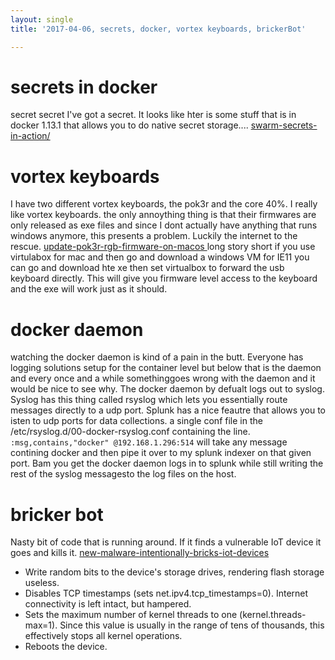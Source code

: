 ```yaml
---
layout: single
title: '2017-04-06, secrets, docker, vortex keyboards, brickerBot'

---
```

# secrets in docker 
secret secret I've got a secret.   It looks like hter is some stuff that is in docker 1.13.1  that allows you to do native secret storage.... [swarm-secrets-in-action/](http://blog.alexellis.io/swarm-secrets-in-action/"swarm-secrets-in-action/")

# vortex keyboards
I have two different vortex keyboards, the pok3r and the core 40%.  I really like vortex keyboards.  the only annoything thing is that their firmwares are only released as exe files and since I dont actually have anything that runs windows anymore, this presents a problem.   Luckily the internet to the rescue.  [update-pok3r-rgb-firmware-on-macos ](http://sonpham.me/posts/update-pok3r-rgb-firmware-on-macos "update-pok3r-rgb-firmware-on-macos ")  long story short if you use virtulabox for mac and then go and download a windows VM for IE11 you can go and download hte xe  then set virtualbox to forward the usb keyboard directly.  This will give you firmware level access to the keyboard and the exe will work just as it should.

# docker daemon 
watching the docker daemon is kind of a pain in the butt.   Everyone has logging solutions setup for the container level but below that is the daemon and every once and a while somethinggoes wrong with the daemon and it would be nice to see why.  The docker daemon by defualt logs out to syslog.  Syslog has this thing called rsyslog which lets you essentially route messages directly to a udp port.  Splunk has a nice feautre that allows you to isten to udp ports for data collections. 
a single conf file in the  /etc/rsyslog.d/00-docker-rsyslog.conf  containing the line. `:msg,contains,"docker" @192.168.1.296:514` will take any message contining docker and then pipe it over to my splunk indexer on that given port.   Bam you get the docker daemon logs in to splunk while still writing the rest of the syslog messagesto the log files on the host. 

# bricker bot
Nasty bit of code that is running around.  If it finds a vulnerable IoT device it goes and kills it. [new-malware-intentionally-bricks-iot-devices](https://www.bleepingcomputer.com/news/security/new-malware-intentionally-bricks-iot-devices/ "new-malware-intentionally-bricks-iot-devices")
- Write random bits to the device's storage drives, rendering flash storage useless.
- Disables TCP timestamps (sets net.ipv4.tcp_timestamps=0). Internet connectivity is left intact, but hampered.
- Sets the maximum number of kernel threads to one (kernel.threads-max=1). Since this value is usually in the range of tens of thousands, this effectively stops all kernel operations.
- Reboots the device.